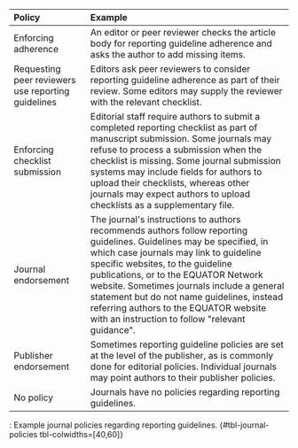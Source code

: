 | Policy                                             | Example                                                                                                                                                                                                                                                                                                                                                                                                                             |
|:------------------------|:--------------------------------------------|
| Enforcing adherence                                | An editor or peer reviewer checks the article body for reporting guideline adherence and asks the author to add missing items.                                                                                                                                                                                                                                                                                                      |
| Requesting peer reviewers use reporting guidelines | Editors ask peer reviewers to consider reporting guideline adherence as part of their review. Some editors may supply the reviewer with the relevant checklist.                                                                                                                                                                                                                                                                     |
| Enforcing checklist submission                     | Editorial staff require authors to submit a completed reporting checklist as part of manuscript submission. Some journals may refuse to process a submission when the checklist is missing. Some journal submission systems may include fields for authors to upload their checklists, whereas other journals may expect authors to upload checklists as a supplementary file.                                                      |
| Journal endorsement                                | The journal's instructions to authors recommends authors follow reporting guidelines. Guidelines may be specified, in which case journals may link to guideline specific websites, to the guideline publications, or to the EQUATOR Network website. Sometimes journals include a general statement but do not name guidelines, instead referring authors to the EQUATOR website with an instruction to follow "relevant guidance". |
| Publisher endorsement                              | Sometimes reporting guideline policies are set at the level of the publisher, as is commonly done for editorial policies. Individual journals may point authors to their publisher policies.                                                                                                                                                                                                                                        |
| No policy                                          | Journals have no policies regarding reporting guidelines.                                                                                                                                                                                                                                                                                                                                                                           |

: Example journal policies regarding reporting guidelines. {#tbl-journal-policies tbl-colwidths=[40,60]}